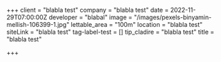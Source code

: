 +++
client = "blabla test"
company = "blabla test"
date = 2022-11-29T07:00:00Z
developer = "blabal"
image = "/images/pexels-binyamin-mellish-106399-1.jpg"
lettable_area = "100m"
location = "blabla test"
siteLink = "blabla test"
tag-label-test = []
tip_cladire = "blabla test"
title = "blabla test"

+++
